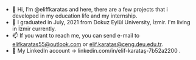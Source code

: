 - 👋 Hi, I’m @eliffkaratas and here, there are a few projects that i developed in my education life and my internship.
- 🌱 I graduated in July, 2021 from Dokuz Eylül University, İzmir. I'm living in İzmir currently.
- 📫 If you want to reach me, you can send e-mail to elifkaratas55@outlook.com or elif.karatas@ceng.deu.edu.tr.
- 💎 My LinkedIn account -> linkedin.com/in/elif-karataş-7b52a2200 .
